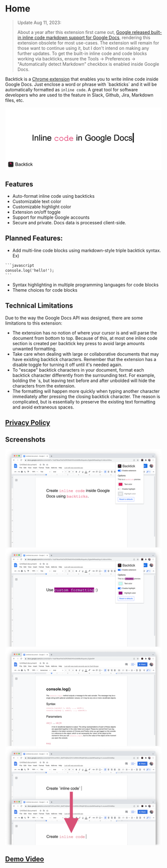 # Home

> Update Aug 11, 2023:
>
> About a year after this extension first came out, [Google released built-in inline code markdown support for Google Docs](https://workspaceupdates.googleblog.com/2022/12/format-display-code-google-docs.html), rendering this extension obsolete for most use-cases. The extension will remain for those want to continue using it, but I don't intend on making any further updates. To get the built-in inline code and code blocks working via backticks, ensure the Tools -> Preferences -> "Automatically detect Markdown" checkbox is enabled inside Google Docs.

Backtick is a [Chrome extension](https://chrome.google.com/webstore/detail/backtick/gfollmknbahbmikbkhepbggabhdpjlhh) that enables you to write inline code inside Google Docs. Just enclose a word or phrase with \`backticks\` and it will be automatically formatted as `inline code`. A great tool for software developers who are used to the feature in Slack, Github, Jira, Markdown files, etc.

![2](./images/marquee.png)

## Features

-   Auto-format inline code using backticks
-   Customizable text color
-   Customizable highlight color
-   Extension on/off toggle
-   Support for multiple Google accounts
-   Secure and private. Docs data is processed client-side.

## Planned Features:

-   Add multi-line code blocks using markdown-style triple backtick syntax. Ex)

````
```javascript
console.log('hello!');
```
````

-   Syntax highlighting in multiple programming languages for code blocks
-   Theme choices for code blocks

## Technical Limitations

Due to the way the Google Docs API was designed, there are some limitations to this extension:

-   The extension has no notion of where your cursor is and will parse the document from bottom to top. Because of this, at most one inline code section is created per backtick key press to avoid large amounts unwanted formatting.
-   Take care when dealing with large or collaborative documents that may have existing backtick characters. Remember that the extension has a disable toggle for turning it off until it's needed again.
-   To "escape" backtick characters in your document, format each backtick character differently from the surrounding text. For example, bolding the `s, but leaving text before and after unbolded will hide the characters from the extension.
-   The formatting will happen more quickly when typing another character immediately after pressing the closing backtick character. The reason is complicated, but is essentially to preserve the existing text formatting and avoid extraneous spaces.

## [Privacy Policy](./privacy-policy.md)

## Screenshots

![1](./images/1.png)
![2](./images/2.png)
![3](./images/3.png)
![4](./images/4.png)

## [Demo Video](https://www.youtube.com/watch?v=pnAQnVqd-wA)
